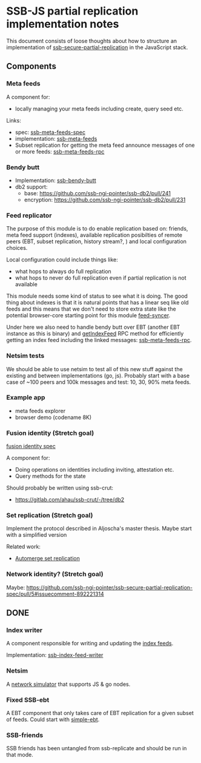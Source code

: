 # SSB-JS partial replication implementation notes

This document consists of loose thoughts about how to structure an
implementation of [ssb-secure-partial-replication] in the JavaScript
stack.

## Components

### Meta feeds

A component for:
 - locally managing your meta feeds including create, query seed etc.

Links:
- spec: [ssb-meta-feeds-spec]
- implementation: [ssb-meta-feeds]
- Subset replication for getting the meta feed announce messages of
one or more feeds: [ssb-meta-feeds-rpc]

### Bendy butt

- Implementation: [ssb-bendy-butt]
- db2 support:
  - base: https://github.com/ssb-ngi-pointer/ssb-db2/pull/241
  - encryption: https://github.com/ssb-ngi-pointer/ssb-db2/pull/231

### Feed replicator

The purpose of this module is to do enable replication based on:
friends, meta feed support (indexes), available replication
posibilties of remote peers (EBT, subset replication, history stream?,
) and local configuration choices.

Local configuration could include things like: 
 - what hops to always do full replication
 - what hops to never do full replication even if partial replication
   is not available
   
This module needs some kind of status to see what it is doing. The
good thing about indexes is that it is natural points that has a
linear seq like old feeds and this means that we don't need to store
extra state like the potential browser-core starting point for this
module [feed-syncer].

Under here we also need to handle bendy butt over EBT (another EBT
instance as this is binary) and [getIndexFeed] RPC method for
efficiently getting an index feed including the linked messages:
[ssb-meta-feeds-rpc].

### Netsim tests

We should be able to use netsim to test all of this new stuff against
the existing and between implementations (go, js). Probably start with
a base case of ~100 peers and 100k messages and test: 10, 30, 90% meta
feeds.

### Example app

- meta feeds explorer
- browser demo (codename 8K)

### Fusion identity (Stretch goal)

[fusion identity spec]

A component for:
 - Doing operations on identities including inviting, attestation etc.
 - Query methods for the state

Should probably be written using ssb-crut:

- https://gitlab.com/ahau/ssb-crut/-/tree/db2

### Set replication (Stretch goal)

Implement the protocol described in Aljoscha's master thesis. Maybe
start with a simplified version

Related work:
 - [Automerge set replication]

### Network identity? (Stretch goal)

Maybe: https://github.com/ssb-ngi-pointer/ssb-secure-partial-replication-spec/pull/5#issuecomment-892221314

## DONE

### Index writer

A component responsible for writing and updating the [index feeds].

Implementation: [ssb-index-feed-writer]

### Netsim

A [network simulator] that supports JS & go nodes.

### Fixed SSB-ebt

A EBT component that only takes care of EBT replication for a given
subset of feeds. Could start with [simple-ebt].

### SSB-friends

SSB friends has been untangled from ssb-replicate and should be run in
that mode.

[ssb-secure-partial-replication]: https://github.com/ssb-ngi-pointer/ssb-secure-partial-replication
[ssb-subset-replication]: https://github.com/ssb-ngi-pointer/ssb-subset-replication
[trustnet]: https://github.com/cblgh/trustnet
[ssb-fixtures]: https://github.com/ssb-ngi-pointer/ssb-fixtures/
[box2 DM]: https://github.com/ssbc/private-group-spec/blob/master/direct-messages/README.md
[fusion identity spec]: https://github.com/ssb-ngi-pointer/fusion-identity-spec
[network simulator]: https://github.com/ssb-ngi-pointer/netsim
[index feeds]: https://github.com/ssb-ngi-pointer/ssb-secure-partial-replication#indexes
[Automerge set replication]: https://github.com/automerge/automerge/blob/c0376c0d9f0bdd6d8445edb34c68e2abe4bdf3fd/backend/sync.js
[getindexfeed]: https://github.com/ssb-ngi-pointer/ssb-subset-replication#getindexfeedfeedid-source
[getSubset]: https://github.com/ssb-ngi-pointer/ssb-subset-replication#getsubsetquery-options-source

[simple-ebt]: https://github.com/arj03/ssb-browser-core/blob/master/simple-ebt.js
[feed-syncer]: https://github.com/arj03/ssb-browser-core/blob/master/feed-replication.js
[ssb-meta-feeds-spec]: https://github.com/ssb-ngi-pointer/ssb-meta-feed-spec
[ssb-meta-feeds]: https://github.com/ssb-ngi-pointer/ssb-meta-feeds
[ssb-meta-feeds-rpc]: https://github.com/ssb-ngi-pointer/ssb-meta-feeds-rpc
[ssb-bendy-butt]: https://github.com/ssb-ngi-pointer/ssb-bendy-butt
[ssb-index-feed-writer]: https://github.com/ssb-ngi-pointer/ssb-index-feed-writer
